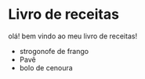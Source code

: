 # Livro de receitas 

olá! bem vindo ao meu livro de receitas!
- strogonofe de frango
- Pavê
- bolo de cenoura
